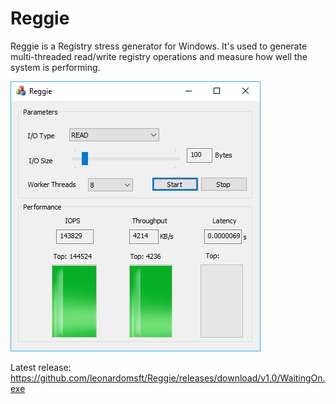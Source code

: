 # Reggie

Reggie is a Registry stress generator for Windows. It's used to generate multi-threaded read/write registry operations and measure how well the system is performing.

![Alt text](screenshots/local.png?raw=true "Img1")

Latest release:
https://github.com/leonardomsft/Reggie/releases/download/v1.0/WaitingOn.exe
